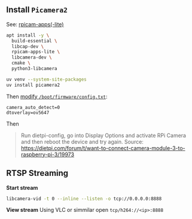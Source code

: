 ## Install `Picamera2`

See: [rpicam-apps(-lite)](https://www.raspberrypi.com/documentation/computers/camera_software.html#install-libcamera-and-rpicam-apps)

```bash
apt install -y \
  build-essential \
  libcap-dev \
  rpicam-apps-lite \
  libcamera-dev \
  cmake \
  python3-libcamera

uv venv --system-site-packages
uv install picamera2
```

Then [modify `/boot/firmware/config.txt`](https://www.waveshare.com/wiki/RPi_Camera_(H)): 
```
camera_auto_detect=0
dtoverlay=ov5647
```

Then

> Run dietpi-config, go into Display Options and activate RPi Camera and then reboot the device and try again.
Source: https://dietpi.com/forum/t/want-to-connect-camera-module-3-to-raspberry-pi-3/19973


## RTSP Streaming

**Start stream**
```bash
libcamera-vid -t 0 --inline --listen -o tcp://0.0.0.0:8888
```

**View stream**
Using VLC or simmilar open `tcp/h264://<ip>:8888` 
